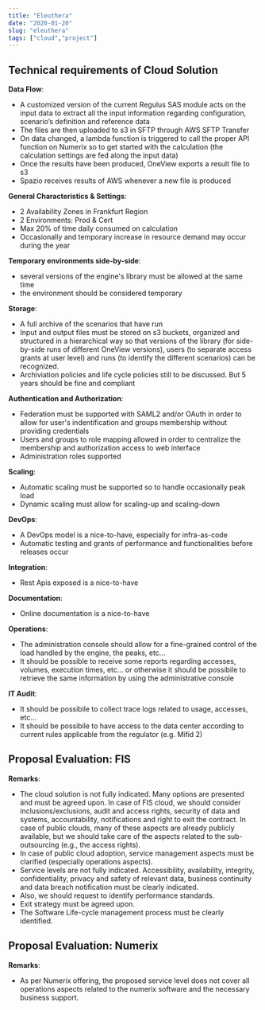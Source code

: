 ```yaml
---
title: "Eleuthera"
date: "2020-01-20"
slug: "eleuthera"
tags: ["cloud","project"]
---
```


## Technical requirements of Cloud Solution
__Data Flow__:
- A customized version of the current Regulus SAS module acts on the input data to extract all the input information regarding configuration, scenario’s definition and reference data
- The files are then uploaded to s3 in SFTP through AWS SFTP Transfer
- On data changed, a lambda function is triggered to call the proper API function on Numerix so to get started with the calculation (the calculation settings are fed along the input data)
- Once the results have been produced, OneView exports a result file to s3
- Spazio receives results of AWS whenever a new file is produced

__General Characteristics & Settings__:
- 2 Availability Zones in Frankfurt Region
- 2 Environments: Prod & Cert
- Max 20% of time daily consumed on calculation
- Occasionally and temporary increase in resource demand may occur during the year

__Temporary environments side-by-side__:
- several versions of the engine's library must be allowed at the same time
- the environment should be considered temporary

__Storage__:
- A full archive of the scenarios that have run
- Input and output files must be stored on s3 buckets, organized and structured in a hierarchical way so that versions of the library (for side-by-side runs of different OneView versions), users (to separate access grants at user level) and runs (to identify the different scenarios) can be recognized.
- Archiviation policies and life cycle policies still to be discussed. But 5 years should be fine and compliant

__Authentication and Authorization__:
- Federation must be supported with SAML2 and/or OAuth in order to allow for user's indentification and groups membership without providing credentials
- Users and groups to role mapping allowed in order to centralize the membership and authorization access to web interface
- Administration roles supported

__Scaling__:
- Automatic scaling must be supported so to handle occasionally peak load
- Dynamic scaling must allow for scaling-up and scaling-down

__DevOps__:
- A DevOps model is a nice-to-have, especially for infra-as-code
- Automatic testing and grants of performance and functionalities before releases occur

__Integration__:
- Rest Apis exposed is a nice-to-have

__Documentation__:
- Online documentation is a nice-to-have

__Operations__:
- The administration console should allow for a fine-grained control of the load handled by the engine, the peaks, etc...
- It should be possible to receive some reports regarding accesses, volumes, execution times, etc... or otherwise it should be possibile to retrieve the same information by using the administrative console

__IT Audit__:
- It should be possibile to collect trace logs related to usage, accesses, etc...
- It should be possibile to have access to the data center according to current rules applicable from the regulator (e.g. Mifid 2)

## Proposal Evaluation: FIS
__Remarks__:
- The cloud solution is not fully indicated. Many options are presented and must be agreed upon. In case of FIS cloud, we should consider inclusions/exclusions, audit and access rights, security of data and systems, accountability, notifications and right to exit the contract. In case of public clouds, many of these aspects are already publicly available, but we should take care of the aspects related to the sub-outsourcing (e.g., the access rights).
- In case of public cloud adoption, service management aspects must be clarified (especially operations aspects).
- Service levels are not fully indicated. Accessibility, availability, integrity, confidentiality, privacy and safety of relevant data, business continuity and data breach notification must be clearly indicated.
- Also, we should request to identify performance standards.
- Exit strategy must be agreed upon.
- The Software Life-cycle management process must be clearly identified.

## Proposal Evaluation: Numerix
__Remarks__:
- As per Numerix offering, the proposed service level does not cover all operations aspects related to the numerix software and the necessary business support.